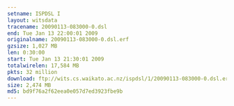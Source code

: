```yaml
---
setname: ISPDSL I
layout: witsdata
tracename: 20090113-083000-0.dsl
end: Tue Jan 13 22:00:01 2009
originalname: 20090113-083000-0.dsl.erf
gzsize: 1,027 MB
len: 0:30:00
start: Tue Jan 13 21:30:01 2009
totalwirelen: 17,584 MB
pkts: 32 million
download: ftp://wits.cs.waikato.ac.nz/ispdsl/1/20090113-083000-0.dsl.erf.gz
size: 2,474 MB
md5: bd9f76a2f62eea0e057d7ed3923fbe9b
---
```

